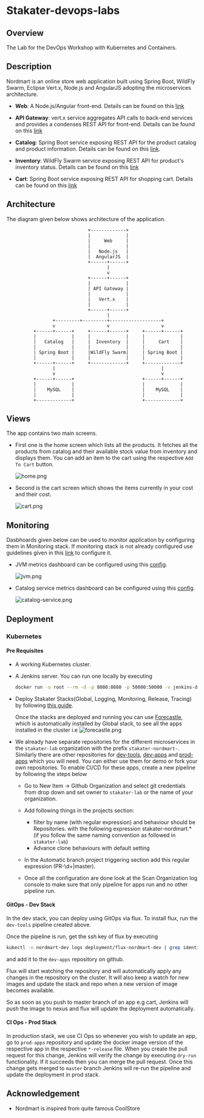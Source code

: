 # Stakater-devops-labs

## Overview

The Lab for the DevOps Workshop with Kubernetes and Containers.

## Description

Nordmart is an online store web application built using Spring Boot, WildFly Swarm, Eclipse Vert.x, Node.js and AngularJS adopting the microservices architecture.

* **Web**: A Node.js/Angular front-end. Details can be found on this [link](final/stakater-nordmart-web/README.md)

* **API Gateway**: vert.x service aggregates API calls to back-end services and provides a condenses REST API for front-end. Details can be found on this [link](final/stakater-nordmart-gateway/README.md)

* **Catalog**: Spring Boot service exposing REST API for the product catalog and product information. Details can be found on this [link](final/stakater-nordmart-catalog/README.md).

* **Inventory**: WildFly Swarm service exposing REST API for product's inventory status. Details can be found on this [link](final/stakater-nordmart-inventory/README.md)

* **Cart**: Spring Boot service exposing REST API for shopping cart. Details can be found on this [link](final/stakater-nordmart-cart/README.md)

## Architecture

The diagram given below shows architecture of the application.

```text
                              +-------------+
                              |             |
                              |     Web     |
                              |             |
                              |   Node.js   |
                              |  AngularJS  |
                              +------+------+
                                     |
                                     v
                              +------+------+
                              |             |
                              | API Gateway |
                              |             |
                              |   Vert.x    |
                              |             |
                              +------+------+
                                     |
                 +---------+---------+-------------------+
                 v                   v                   v
          +------+------+     +------+------+     +------+------+
          |             |     |             |     |             |
          |   Catalog   |     |  Inventory  |     |     Cart    |
          |             |     |             |     |             |
          | Spring Boot |     |WildFly Swarm|     | Spring Boot |
          |             |     |             |     |             |
          +------+------+     +-------------+     +-------------+
                 |                                       |
                 v                                       v
          +------+------+                         +------+------+
          |             |                         |             |
          |    MySQL    |                         |    MySQL    |
          |             |                         |             |
          +-------------+                         +-------------+
```

## Views

The app contains two main screens.

* First one is the home screen which lists all the products. It fetches all the products from catalog and their available stock value from inventory and displays them. You can add an item to the cart using the respective `Add To Cart` button.

  ![home.png](docs/images/home.png)

* Second is the cart screen which shows the items currently in your cost and their cost.

  ![cart.png](docs/images/cart.png)

## Monitoring

Dasbhoards given below can be used to monitor application by configuring them in Monitoring stack. If monitoring stack is not already configured use guidelines given in this [link](https://playbook.stakater.com/content/processes/bootstrapping/deploying-stack-on-azure.html) to configure it.

* JVM metrics dashboard can be configured using this [config](https://github.com/stakater/StakaterKubeHelmMonitoring/blob/azure-capability/manifests/grafanaDashboards/jvm.yaml).

  ![jvm.png](docs/images/jvm.png)

* Catalog service metrics dashboard can be configured using this [config](https://github.com/stakater-lab/nordmart-dev-apps/blob/master/releases/catalog-service-dashboard.yaml).

  ![catalog-service.png](docs/images/catalog-service.png)

## Deployment

### Kubernetes

#### Pre Requisites

* A working Kubernetes cluster.
* A Jenkins server. You can run one locally by executing

  ```bash
  docker run -u root --rm -d -p 8080:8080 -p 50000:50000 -v jenkins-data:/var/jenkins_home -v /var/run/docker.sock:/var/run/docker.sock jenkinsci/blueocean
  ```

* Deploy Stakater Stacks(Global, Logging, Monitoring, Release, Tracing) by following [this guide](https://playbook.stakater.com/content/processes/bootstrapping/deploying-stakater-stacks.html).

  Once the stacks are deployed and running you can use [Forecastle](https://github.com/stakater/forecastle), which is automatically installed by Global stack, to see all the apps installed in the cluster i.e ![forecastle.png](docs/images/forecastle.png)

* We already have separate repositories for the different microservices in the `stakater-lab` organization with the prefix `stakater-nordmart-`. Similarly there are other repositories for [dev-tools](https://github.com/stakater-lab/nordmart-dev-tools), [dev-apps](https://github.com/stakater-lab/nordmart-dev-apps) and [prod-apps](https://github.com/stakater-lab/nordmart-prod-apps) which you will need. You can either use them for demo or fork your own repositories.
To enable CI/CD for these apps, create a new pipeline by following the steps below
  * Go to New Item -> Github Organization and select git credentials from drop down and set owner to `stakater-lab` or the name of your organization.

  * Add following things in the projects section:
    * filter by name (with regular expression) and behaviour should be Repositories. with the following expression stakater-nordmart.* (if you follow the same naming convention as followed in `stakater-lab`)
    * Advance clone behaviours with default setting

  * In the Automatic branch project triggering section add this regular expression (PR-\d+|master).

  * Once all the configuration are done look at the Scan Organization log console to make sure that only pipeline for apps run and no other pipeline run.

#### GitOps - Dev Stack

In the dev stack, you can deploy using GitOps via flux. To install flux, run the `dev-tools` pipeline created above.

Once the pipeline is run, get the ssh key of flux by executing

```bash
kubectl -n nordmart-dev logs deployment/flux-nordmart-dev | grep identity.pub | cut -d '"' -f2
```

 and add it to the `dev-apps` repository on github.

Flux will start watching the repository and will automatically apply any changes in the repository on the cluster. It will also keep a watch for new images and update the stack and repo when a new version of image becomes available.

So as soon as you push to master branch of an app e.g cart, Jenkins will push the image to nexus and flux will update the deployment automatically.

#### CI Ops - Prod Stack

In production stack, we use CI Ops so whenever you wish to update an app, go to `prod-apps` repository and update the docker image version of the respective app in the respective `*-release` file. When you create the pull request for this change, Jenkins will verify the change by executing `dry-run` functionality. If it succeeds then you can merge the pull request. Once this change gets merged to `master` branch Jenkins will re-run the pipeline and update the deployment in prod stack.

## Acknowledgement

- Nordmart is inspired from quite famous CoolStore
